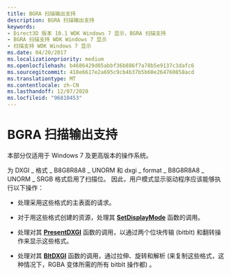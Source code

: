```yaml
---
title: BGRA 扫描输出支持
description: BGRA 扫描输出支持
keywords:
- Direct3D 版本 10.1 WDK Windows 7 显示，BGRA 扫描支持
- BGRA 扫描支持 WDK Windows 7 显示
- 扫描支持 WDK Windows 7 显示
ms.date: 04/20/2017
ms.localizationpriority: medium
ms.openlocfilehash: b4686429d05abbf36b886f7a78b5e9137c3dafc6
ms.sourcegitcommit: 418e6617e2a695c9cb4b37b5b60e264760858acd
ms.translationtype: MT
ms.contentlocale: zh-CN
ms.lasthandoff: 12/07/2020
ms.locfileid: "96810453"
---
```

# <a name="bgra-scan-out-support"></a>BGRA 扫描输出支持


本部分仅适用于 Windows 7 及更高版本的操作系统。

为 DXGI \_ 格式 \_ B8G8R8A8 \_ UNORM 和 dxgi \_ format \_ B8G8R8A8 \_ UNORM \_ SRGB 格式启用了扫描位。 因此，用户模式显示驱动程序应该能够执行以下操作：

-   处理采用这些格式的主表面的请求。

-   对于用这些格式创建的资源，处理其 [**SetDisplayMode**](/windows-hardware/drivers/ddi/d3dumddi/nc-d3dumddi-pfnd3dddi_setdisplaymode) 函数的调用。

-   处理对其 [**PresentDXGI**](/windows-hardware/drivers/ddi/dxgiddi/ns-dxgiddi-dxgi_ddi_base_functions) 函数的调用，以通过两个位块传输 (bitblt) 和翻转操作来显示这些格式。

-   处理对其 [**BltDXGI**](/windows-hardware/drivers/ddi/dxgiddi/ns-dxgiddi-dxgi_ddi_base_functions) 函数的调用，通过拉伸、旋转和解析 (来复制这些格式，这种情况下，RGBA 变体所需的所有 bitblt 操作都) 。

 

